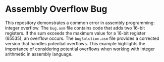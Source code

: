 # Assembly Overflow Bug
This repository demonstrates a common error in assembly programming: integer overflow. The `bug.asm` file contains code that adds two 16-bit registers. If the sum exceeds the maximum value for a 16-bit register (65535), an overflow occurs. The `bugSolution.asm` file provides a corrected version that handles potential overflows.  This example highlights the importance of considering potential overflows when working with integer arithmetic in assembly language.